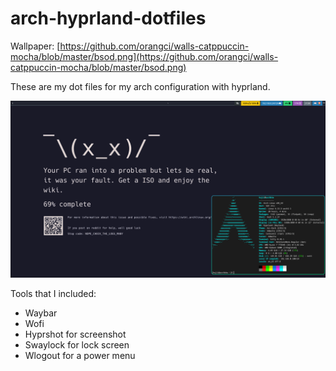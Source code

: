 # arch-hyprland-dotfiles
  
Wallpaper: [https://github.com/orangci/walls-catppuccin-mocha/blob/master/bsod.png](https://github.com/orangci/walls-catppuccin-mocha/blob/master/bsod.png)
  
These are my dot files for my arch configuration with hyprland.

![Screenshot of desktop with fastfetch](https://github.com/Person20020/arch-hyprland-dotfiles/blob/main/images/fastfetch.png)

Tools that I included:
- Waybar
- Wofi
- Hyprshot for screenshot
- Swaylock for lock screen
- Wlogout for a power menu
